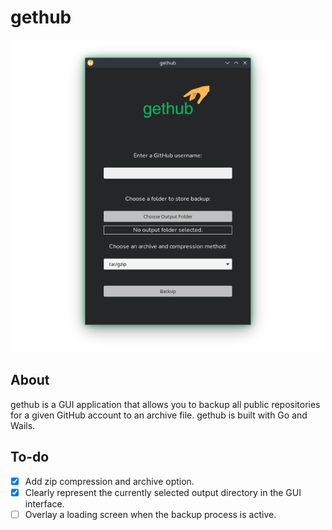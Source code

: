 # gethub
<p align="center">
    <img src="./assets/gethub_glow.png" />
</p>

## About

gethub is a GUI application that allows you to backup all public repositories for a given GitHub account to an archive file. gethub is built with Go and Wails.

## To-do

- [x] Add zip compression and archive option.
- [x] Clearly represent the currently selected output directory in the GUI interface.
- [ ] Overlay a loading screen when the backup process is active.
